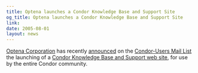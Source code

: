 ```yaml
---
title: Optena launches a Condor Knowledge Base and Support Site
og_title: Optena launches a Condor Knowledge Base and Support Site
link: 
date: 2005-08-01
layout: news
---
```


<a href="http://www.optena.com">Optena Corporation</a> has recently  <a href="https://lists.cs.wisc.edu/archive/condor-users/2005-July/msg00341.shtml">announced</a> on the <a href="https://lists.cs.wisc.edu/mailman/listinfo/condor-users">Condor-Users Mail List</a> the launching of a <a href="http://condor.optena.com/display/CONDOR/Optena%27s+Condor+Knowledge+Base">Condor Knowledge Base and Support web site</a>, for use by the entire Condor community.
